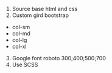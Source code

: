 1. Source base html and css
2. Custom gird bootstrap

- col-sm
- col-md
- col-lg
- col-xl

3. Google font roboto 300;400;500;700
4. Use SCSS
